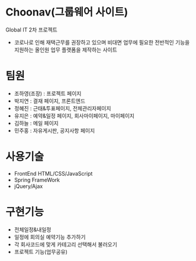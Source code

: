 # Choonav(그룹웨어 사이트)
Global IT 2차 프로젝트
* 코로나로 인해 재택근무를 권장하고 있으며 비대면 업무에 필요한 전반적인 기능을 지원하는 올인원 업무 플랫폼을 제작하는 사이트 
# 팀원
* 조하영(조장) : 프로젝트 페이지
* 박지연 : 결재 페이지, 프론트엔드
* 정혜진 : 근태&투표페이지, 전체관리자페이지
* 유지은 : 예약&일정 페이지, 회사마이페이지, 마이페이지
* 김하늘 : 메일 페이지
* 민주홍 : 자유게시판, 공지사항 페이지 
# 사용기술
* FrontEnd HTML/CSS/JavaScript
* Spring FrameWork
* jQuery/Ajax
# 구현기능
* 전체일정&내일정 
* 일정에 회의실 예약기능 추가하기
* 각 회사코드에 맞게 카테고리 선택해서 불러오기 
* 프로젝트 기능(업무공유) 

